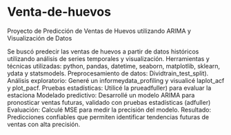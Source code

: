 # Venta-de-huevos
Proyecto de Predicción de Ventas de Huevos utilizando ARIMA y Visualización de Datos

Se buscó predecir las ventas de huevos a partir de datos históricos utilizando análisis de series temporales y visualización.
Herramientas y técnicas utilizadas: python, pandas, datetime, seaborn, matplotlib, sklearn, ydata y statsmodels.
Preprocesamiento de datos: Dividtrain_test_split).
Análisis exploratorio: Generé un informeydata_profiling y visualicé laplot_acf y plot_pacf.
Pruebas estadísticas: Utilicé la prueadfuller) para evaluar la estaciona
Modelado predictivo: Desarrollé un modelo ARIMA para pronosticar ventas futuras, validado con pruebas estadísticas (adfuller)
Evaluación: Calculé MSE para medir la precisión del modelo.
Resultado: Predicciones confiables que permiten identificar tendencias futuras de ventas con alta precisión.
